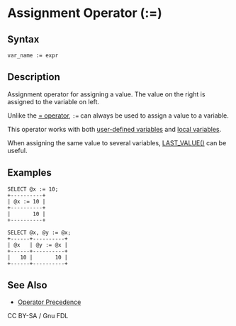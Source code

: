 
# Assignment Operator (:=)

## Syntax


```
var_name := expr
```

## Description


Assignment operator for assigning a value. The value on the right is assigned to the variable on left.


Unlike the [= operator](assignment-operators-assignment-operator.md), `:=` can always be used to assign a value to a variable.


This operator works with both [user-defined variables](../../sql-language-structure/user-defined-variables.md) and [local variables](../../../../server-usage/programming-customizing-mariadb/programmatic-compound-statements/declare-variable.md).


When assigning the same value to several variables, [LAST_VALUE()](../../sql-statements/built-in-functions/secondary-functions/information-functions/last_value.md) can be useful.


## Examples


```
SELECT @x := 10;
+----------+
| @x := 10 |
+----------+
|       10 |
+----------+

SELECT @x, @y := @x;
+------+----------+
| @x   | @y := @x |
+------+----------+
|   10 |       10 |
+------+----------+
```

## See Also


* [Operator Precedence](../operator-precedence.md)


CC BY-SA / Gnu FDL

